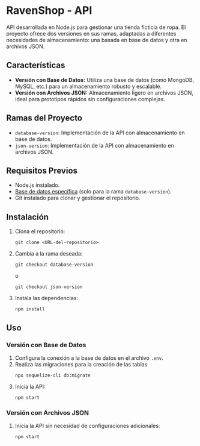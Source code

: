 

<h1>RavenShop - API</h1>

<p>
    API desarrollada en Node.js para gestionar una tienda ficticia de ropa. El proyecto ofrece dos versiones en sus ramas, adaptadas a diferentes necesidades de almacenamiento: una basada en base de datos y otra en archivos JSON.
</p>

<h2>Características</h2>
<ul>
    <li><strong>Versión con Base de Datos:</strong> Utiliza una base de datos (como MongoDB, MySQL, etc.) para un almacenamiento robusto y escalable.</li>
    <li><strong>Versión con Archivos JSON:</strong> Almacenamiento ligero en archivos JSON, ideal para prototipos rápidos sin configuraciones complejas.</li>
</ul>

<h2>Ramas del Proyecto</h2>
<ul>
    <li><code>database-version</code>: Implementación de la API con almacenamiento en base de datos.</li>
    <li><code>json-version</code>: Implementación de la API con almacenamiento en archivos JSON.</li>
</ul>

<h2>Requisitos Previos</h2>
<ul>
    <li>Node.js instalado.</li>
    <li><a href="#">Base de datos específica</a> (solo para la rama <code>database-version</code>).</li>
    <li>Git instalado para clonar y gestionar el repositorio.</li>
</ul>

<h2>Instalación</h2>
<ol>
    <li>Clona el repositorio:</li>
    <pre><code>git clone &lt;URL-del-repositorio&gt;</code></pre>
    <li>Cambia a la rama deseada:</li>
    <pre><code>git checkout database-version</code></pre>
    <p>o</p>
    <pre><code>git checkout json-version</code></pre>
    <li>Instala las dependencias:</li>
    <pre><code>npm install</code></pre>
</ol>

<h2>Uso</h2>

<h3>Versión con Base de Datos</h3>
<ol>
    <li>Configura la conexión a la base de datos en el archivo <code>.env</code>.</li>
    <li>Realiza las migraciones para la creación de las tablas</li>
    <pre><code>npx sequelize-cli db:migrate</code></pre>
    <li>Inicia la API:</li>
    <pre><code>npm start</code></pre>
</ol>

<h3>Versión con Archivos JSON</h3>
<ol>
    <li>Inicia la API sin necesidad de configuraciones adicionales:</li>
    <pre><code>npm start</code></pre>
</ol>



